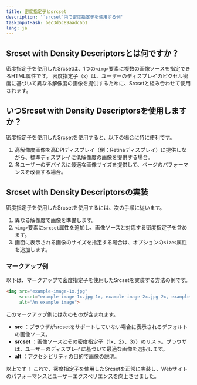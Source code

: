 ```yaml
---
title: 密度指定子とsrcset
description: '`srcset`内で密度指定子を使用する例'
taskInputHash: bec3d5c89aadc6b1
lang: ja
---
```

## Srcset with Density Descriptorsとは何ですか？

密度指定子を使用したSrcsetは、1つの`<img>`要素に複数の画像ソースを指定できるHTML属性です。 密度指定子（`x`）は、ユーザーのディスプレイのピクセル密度に基づいて異なる解像度の画像を提供するために、Srcsetと組み合わせて使用されます。

## いつSrcset with Density Descriptorsを使用しますか？

密度指定子を使用したSrcsetを使用すると、以下の場合に特に便利です。

1. 高解像度画像を高DPIディスプレイ（例：Retinaディスプレイ）に提供しながら、標準ディスプレイに低解像度の画像を提供する場合。
2. 各ユーザーのデバイスに最適な画像サイズを提供して、ページのパフォーマンスを改善する場合。

## Srcset with Density Descriptorsの実装

密度指定子を使用したSrcsetを使用するには、次の手順に従います。

1. 異なる解像度で画像を準備します。
2. `<img>`要素に`srcset`属性を追加し、画像ソースと対応する密度指定子を含めます。
3. 画面に表示される画像のサイズを指定する場合は、オプションの`sizes`属性を追加します。

### マークアップ例

以下は、マークアップで密度指定子を使用したSrcsetを実装する方法の例です。

```html
<img src="example-image-1x.jpg"
     srcset="example-image-1x.jpg 1x, example-image-2x.jpg 2x, example-image-3x.jpg 3x"
     alt="An example image">
```

このマークアップ例には次のものが含まれます。

- **src** ：ブラウザがsrcsetをサポートしていない場合に表示されるデフォルトの画像ソース。
- **srcset** ：画像ソースとその密度指定子（1x、2x、3x）のリスト。ブラウザは、ユーザーのディスプレイに基づいて最適な画像を選択します。
- **alt** ：アクセシビリティの目的で画像の説明。

以上です！ これで、密度指定子を使用したSrcsetを正常に実装し、Webサイトのパフォーマンスとユーザーエクスペリエンスを向上させました。

